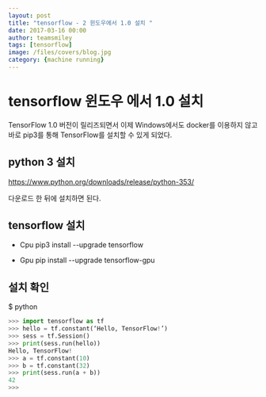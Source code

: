 ```yaml
--- 
layout: post 
title: "tensorflow - 2 윈도우에서 1.0 설치 " 
date: 2017-03-16 00:00  
author: teamsmiley 
tags: [tensorflow]
image: /files/covers/blog.jpg
category: {machine running}
---
```


# tensorflow 윈도우 에서 1.0 설치

TensorFlow 1.0 버전이 릴리즈되면서 이제 Windows에서도 docker를 이용하지 않고 바로 pip3를 통해 TensorFlow를 설치할 수 있게 되었다.

## python 3 설치 

https://www.python.org/downloads/release/python-353/

다운로드 한 뒤에 설치하면 된다.

## tensorflow 설치 

* Cpu 
pip3 install --upgrade tensorflow

* Gpu
pip install --upgrade tensorflow-gpu
 

## 설치 확인 

$ python
```python
>>> import tensorflow as tf
>>> hello = tf.constant(‘Hello, TensorFlow!’)
>>> sess = tf.Session()
>>> print(sess.run(hello))
Hello, TensorFlow!
>>> a = tf.constant(10)
>>> b = tf.constant(32)
>>> print(sess.run(a + b))
42
>>>
```
 
